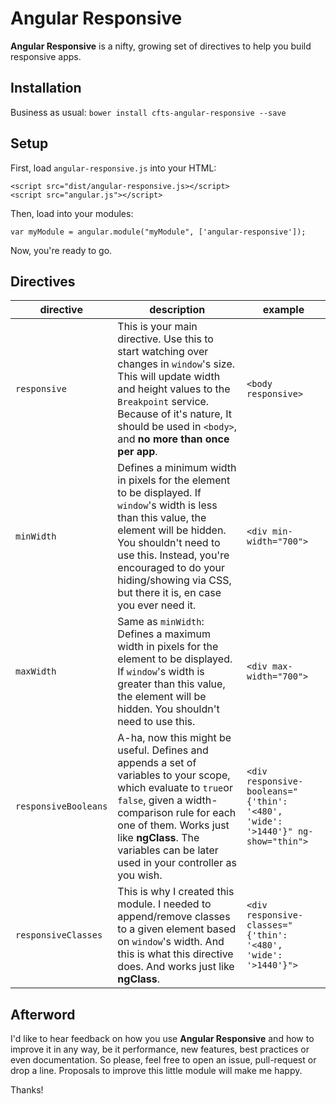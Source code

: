 Angular Responsive
==================

**Angular Responsive** is a nifty, growing set of directives to help you build responsive apps.

Installation
------------
Business as usual: `bower install cfts-angular-responsive --save`



Setup
-----
First, load `angular-responsive.js` into your HTML:

    <script src="dist/angular-responsive.js></script>
    <script src="angular.js"></script>

Then, load into your modules:
    
    var myModule = angular.module("myModule", ['angular-responsive']);

Now, you're ready to go.



Directives
----------

| directive | description | example
|---|---|---|
|`responsive`|This is your main directive. Use this to start watching over changes in `window`'s size. This will update width and height values to the `Breakpoint` service. Because of it's nature, It should be used in `<body>`, and **no more than once per app**. | `<body responsive>`
|`minWidth`|Defines a minimum width in pixels for the element to be displayed. If `window`'s width is less than this value, the element will be hidden. You shouldn't need to use this. Instead, you're encouraged to do your hiding/showing via CSS, but there it is, en case you ever need it. | `<div min-width="700">`|
|`maxWidth`| Same as `minWidth`: Defines a maximum width in pixels for the element to be displayed. If `window`'s width is greater than this value, the element will be hidden. You shouldn't need to use this. | `<div max-width="700">`|
|`responsiveBooleans`|A-ha, now this might be useful. Defines and appends a set of variables to your scope, which evaluate to `true`or `false`, given a width-comparison rule for each one of them. Works just like **ngClass**. The variables can be later used in your controller as you wish. | `<div responsive-booleans="{'thin': '<480', 'wide': '>1440'}" ng-show="thin">`|
|`responsiveClasses`|This is why I created this module. I needed to append/remove classes to a given element based on `window`'s width. And this is what this directive does. And works just like **ngClass**. | `<div responsive-classes="{'thin': '<480', 'wide': '>1440'}">`|



Afterword
---------
I'd like to hear feedback on how you use **Angular Responsive** and how to improve it in any way, be it performance, new features, best practices or even documentation. So please, feel free to open an issue, pull-request or drop a line. Proposals to improve this little module will make me happy.

Thanks!